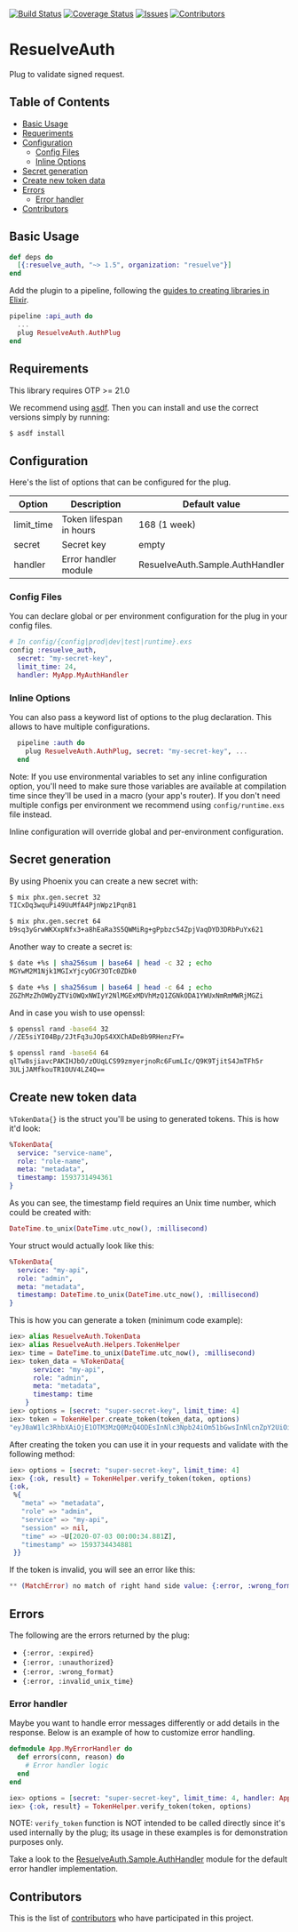 [![Build Status](https://travis-ci.org/resuelve/resuelve-auth-plug.svg?branch=master)](https://travis-ci.org/resuelve/resuelve-auth-plug)
[![Coverage Status](https://coveralls.io/repos/github/resuelve/resuelve-auth-plug/badge.svg?branch=master)](https://coveralls.io/github/resuelve/resuelve-auth-plug?branch=master)
[![Issues][issues-shield]][issues-url]
[![Contributors][contributors-shield]][contributors-url]


# ResuelveAuth

Plug to validate signed request.

## Table of Contents

- [Basic Usage](#basic-usage)
- [Requeriments](#requeriments)
- [Configuration](#configuration)
  - [Config Files](#config-files)
  - [Inline Options](#inline-options)
- [Secret generation](#secret-generation)
- [Create new token data](#create-new-token-data)
- [Errors](#errors)
  - [Error handler](#error-handler)
- [Contributors](#contributors)

## Basic Usage

```elixir
def deps do
  [{:resuelve_auth, "~> 1.5", organization: "resuelve"}]
end
```

Add the plugin to a pipeline, following the [guides to creating libraries in Elixir](https://hexdocs.pm/elixir/master/library-guidelines.html).

```elixir
pipeline :api_auth do
  ...
  plug ResuelveAuth.AuthPlug
end
```

## Requirements

This library requires OTP >= 21.0

We recommend using [asdf](https://github.com/asdf-vm/asdf). Then you can install and use the correct versions simply by running:

```bash
$ asdf install
```

## Configuration

Here's the list of options that can be configured for the plug.

| Option  | Description | Default value |
| ------- | ----------- | ------------- |
| limit_time | Token lifespan in hours | 168 (1 week) |
| secret  | Secret key | empty  |
| handler | Error handler module | ResuelveAuth.Sample.AuthHandler |

### Config Files

You can declare global or per environment configuration for the plug in your config files.

```elixir
# In config/{config|prod|dev|test|runtime}.exs
config :resuelve_auth,
  secret: "my-secret-key",
  limit_time: 24,
  handler: MyApp.MyAuthHandler
```

### Inline Options

You can also pass a keyword list of options to the plug declaration. This allows
to have multiple configurations.

```elixir
  pipeline :auth do
    plug ResuelveAuth.AuthPlug, secret: "my-secret-key", ...
  end
```

Note: If you use environmental variables to set any inline configuration option,
you'll need to make sure those variables are available at compilation time since
they'll be used in a macro (your app's router). If you don't need multiple configs
per environment we recommend using `config/runtime.exs` file instead.

Inline configuration will override global and per-environment configuration.

## Secret generation

By using Phoenix you can create a new secret with:

```bash
$ mix phx.gen.secret 32
TICxDq3wquPi49UuMfA4PjnWpz1PqnB1

$ mix phx.gen.secret 64
b9sq3yGrwWKXxpNfx3+a8hEaRa3S5QWMiRg+gPpbzc54ZpjVaqDYD3DRbPuYx621
```

Another way to create a secret is:

```bash
$ date +%s | sha256sum | base64 | head -c 32 ; echo
MGYwM2M1Njk1MGIxYjcyOGY3OTc0ZDk0

$ date +%s | sha256sum | base64 | head -c 64 ; echo
ZGZhMzZhOWQyZTViOWQxNWIyY2NlMGExMDVhMzQ1ZGNkODA1YWUxNmRmMWRjMGZi
```

And in case you wish to use openssl:

```bash
$ openssl rand -base64 32
//ZE5siYI04Bp/2JtFq3uJOpS4XXChADe8b9RHenzFY=

$ openssl rand -base64 64
qlTw8sjiavcPAKIHJbO/zOUqLCS99zmyerjnoRc6FumLIc/Q9K9TjitS4JmTFh5r
3ULjJAMfkouTR1OUV4LZ4Q==
```

## Create new token data

`%TokenData{}` is the struct you'll be using to generated tokens. This is how it'd look:

```elixir
%TokenData{
  service: "service-name",
  role: "role-name",
  meta: "metadata",
  timestamp: 1593731494361
}
```

As you can see, the timestamp field requires an Unix time number, which could be created with:

```elixir
DateTime.to_unix(DateTime.utc_now(), :millisecond)
```

Your struct would actually look like this:

```elixir
%TokenData{
  service: "my-api",
  role: "admin",
  meta: "metadata",
  timestamp: DateTime.to_unix(DateTime.utc_now(), :millisecond)
}
```

This is how you can generate a token (minimum code example):

```elixir
iex> alias ResuelveAuth.TokenData
iex> alias ResuelveAuth.Helpers.TokenHelper
iex> time = DateTime.to_unix(DateTime.utc_now(), :millisecond)
iex> token_data = %TokenData{
      service: "my-api",
      role: "admin",
      meta: "metadata",
      timestamp: time
    }
iex> options = [secret: "super-secret-key", limit_time: 4]
iex> token = TokenHelper.create_token(token_data, options)
"eyJ0aW1lc3RhbXAiOjE1OTM3MzQ0MzQ4ODEsInNlc3Npb24iOm51bGwsInNlcnZpY2UiOiJteS1hcGkiLCJyb2xlIjoiYWRtaW4iLCJtZXRhIjoibWV0YWRhdGEifQ==.9AAEBDB040BFB22160B4628EC45D69C3546C0775398D7B03C113C5BDDEC3A74B"
```

After creating the token you can use it in your requests and validate with the following method:

```elixir
iex> options = [secret: "super-secret-key", limit_time: 4]
iex> {:ok, result} = TokenHelper.verify_token(token, options)
{:ok,
 %{
   "meta" => "metadata",
   "role" => "admin",
   "service" => "my-api",
   "session" => nil,
   "time" => ~U[2020-07-03 00:00:34.881Z],
   "timestamp" => 1593734434881
 }}
```

If the token is invalid, you will see an error like this:

```elixir
** (MatchError) no match of right hand side value: {:error, :wrong_format}
```

## Errors

The following are the errors returned by the plug:

* `{:error, :expired}`
* `{:error, :unauthorized}`
* `{:error, :wrong_format}`
* `{:error, :invalid_unix_time}`

### Error handler

Maybe you want to handle error messages differently or add details in the response. Below is an example of how to customize error handling.

```elixir
defmodule App.MyErrorHandler do
  def errors(conn, reason) do
    # Error handler logic
  end
end

iex> options = [secret: "super-secret-key", limit_time: 4, handler: App.MyErrorHandler]
iex> {:ok, result} = TokenHelper.verify_token(token, options)
```

NOTE: `verify_token` function is NOT intended to be called directly since it's used internally by the plug; its usage in these examples is for demonstration purposes only.

Take a look to the [ResuelveAuth.Sample.AuthHandler](lib/sample/auth_handler.ex) module for the default error handler implementation.

## Contributors

This is the list of [contributors](https://github.com/resuelve/resuelve-auth-plug/graphs/contributors) who have participated in this project.

[issues-shield]: https://img.shields.io/github/issues/resuelve/resuelve-auth-plug.svg?style=flat-square
[issues-url]: https://github.com/resuelve/resuelve-auth-plug/issues
[contributors-shield]: https://img.shields.io/github/contributors/resuelve/resuelve-auth-plug.svg?style=flat-square
[contributors-url]: https://github.com/resuelve/resuelve-auth-plug/graphs/contributors
